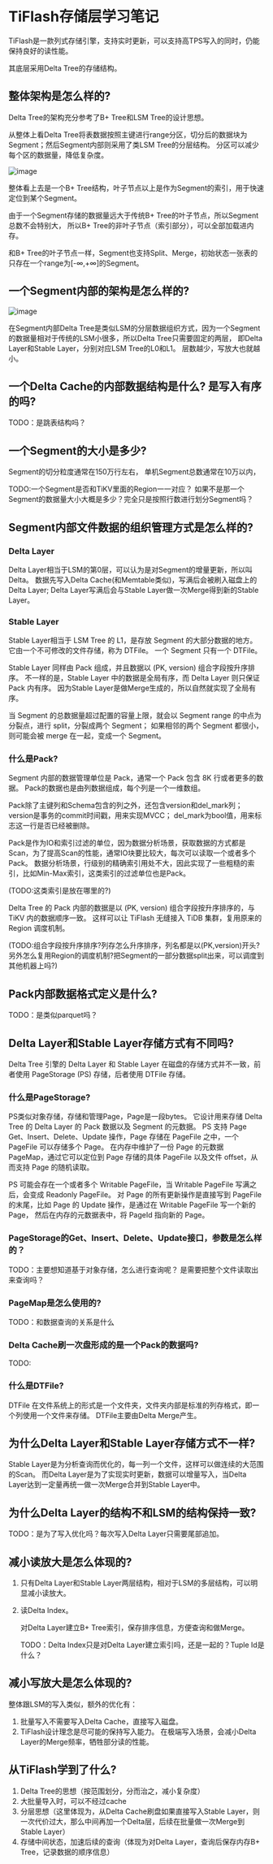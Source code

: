# TiFlash存储层学习笔记
TiFlash是一款列式存储引擎，支持实时更新，可以支持高TPS写入的同时，仍能保持良好的读性能。

其底层采用Delta Tree的存储结构。

## 整体架构是怎么样的?
Delta Tree的架构充分参考了B+ Tree和LSM Tree的设计思想。 

从整体上看Delta Tree将表数据按照主键进行range分区，切分后的数据块为Segment；然后Segment内部则采用了类LSM Tree的分层结构。 
分区可以减少每个区的数据量，降低复杂度。

![image](delta_tree.png)

整体看上去是一个B+ Tree结构，叶子节点以上是作为Segment的索引，用于快速定位到某个Segment。

由于一个Segment存储的数据量远大于传统B+ Tree的叶子节点，所以Segment总数不会特别大，
所以B+ Tree的非叶子节点（索引部分），可以全部加载进内存。 

和B+ Tree的叶子节点一样，Segment也支持Split、Merge，初始状态一张表的只存在一个range为[-∞,+∞]的Segment。


## 一个Segment内部的架构是怎么样的?
![image](segment.png)

在Segment内部Delta Tree是类似LSM的分层数据组织方式，因为一个Segment的数据量相对于传统的LSM小很多，所以Delta Tree只需要固定的两层，
即Delta Layer和Stable Layer，分别对应LSM Tree的L0和L1。 层数越少，写放大也就越小。 

## 一个Delta Cache的内部数据结构是什么? 是写入有序的吗?
TODO：是跳表结构吗？

## 一个Segment的大小是多少?
Segment的切分粒度通常在150万行左右， 单机Segment总数通常在10万以内，

TODO:一个Segment是否和TiKV里面的Region一一对应？ 如果不是那一个Segment的数据量大小大概是多少？完全只是按照行数进行划分Segment吗？

## Segment内部文件数据的组织管理方式是怎么样的?
### Delta Layer
Delta Layer相当于LSM的第0层，可以认为是对Segment的增量更新，所以叫Delta。 
数据先写入Delta Cache(和Memtable类似)，写满后会被刷入磁盘上的Delta Layer; 
Delta Layer写满后会与Stable Layer做一次Merge得到新的Stable Layer。

### Stable Layer
Stable Layer相当于 LSM Tree 的 L1，是存放 Segment 的大部分数据的地方。 
它由一个不可修改的文件存储，称为 DTFile。 一个 Segment 只有一个 DTFile。

Stable Layer 同样由 Pack 组成，并且数据以 (PK, version) 组合字段按升序排序。
不一样的是，Stable Layer 中的数据是全局有序，而 Delta Layer 则只保证 Pack 内有序。 
因为Stable Layer是做Merge生成的，所以自然就实现了全局有序。

当 Segment 的总数据量超过配置的容量上限，就会以 Segment range 的中点为分裂点，进行 split，分裂成两个 Segment；
如果相邻的两个 Segment 都很小，则可能会被 merge 在一起，变成一个 Segment。

### 什么是Pack?
Segment 内部的数据管理单位是 Pack，通常一个 Pack 包含 8K 行或者更多的数据。 Pack的数据也是由列数据组成，每个列是一个一维数组。

Pack除了主键列和Schema包含的列之外，还包含version和del_mark列；version是事务的commit时间戳，用来实现MVCC； 
del_mark为bool值，用来标志这一行是否已经被删除。

Pack是作为IO和索引过滤的单位，因为数据分析场景，获取数据的方式都是Scan，为了提高Scan的性能，通常IO块要比较大，每次可以读取一个或者多个Pack。
数据分析场景，行级别的精确索引用处不大，因此实现了一些粗糙的索引，比如Min-Max索引，这类索引的过滤单位也是Pack。

(TODO:这类索引是放在哪里的?)

Delta Tree 的 Pack 内部的数据是以 (PK, version) 组合字段按升序排序的，与 TiKV 内的数据顺序一致。
这样可以让 TiFlash 无缝接入 TiDB 集群，复用原来的 Region 调度机制。

(TODO:组合字段按升序排序?列存怎么升序排序，列名都是以(PK,version)开头? 
另外怎么复用Region的调度机制?把Segment的一部分数据split出来，可以调度到其他机器上吗?)

## Pack内部数据格式定义是什么?
TODO：是类似parquet吗？

## Delta Layer和Stable Layer存储方式有不同吗?
Delta Tree 引擎的 Delta Layer 和 Stable Layer 在磁盘的存储方式并不一致，前者使用 PageStorage (PS) 存储，后者使用 DTFile 存储。

### 什么是PageStorage?
PS类似对象存储，存储和管理Page，Page是一段bytes。 它设计用来存储 Delta Tree 的 Delta Layer 的 Pack 数据以及 Segment 的元数据。
PS 支持 Page Get、Insert、Delete、Update 操作，Page 存储在 PageFile 之中，一个 PageFile 可以存储多个 Page。
在内存中维护了一份 Page 的元数据 PageMap，通过它可以定位到 Page 存储的具体 PageFile 以及文件 offset，从而支持 Page 的随机读取。

PS 可能会存在一个或者多个 Writable PageFile，当 Writable PageFile 写满之后，会变成 Readonly PageFile。
对 Page 的所有更新操作是直接写到 PageFile 的末尾，比如 Page 的 Update 操作，是通过在 Writable PageFile 写一个新的 Page，
然后在内存的元数据表中，将 PageId 指向新的 Page。

### PageStorage的Get、Insert、Delete、Update接口，参数是怎么样的？
TODO：主要想知道基于对象存储，怎么进行查询呢？ 是需要把整个文件读取出来查询吗？

### PageMap是怎么使用的?
TODO：和数据查询的关系是什么

### Delta Cache刷一次盘形成的是一个Pack的数据吗?
TODO:


### 什么是DTFile?
DTFile 在文件系统上的形式是一个文件夹，文件夹内部是标准的列存格式，即一个列使用一个文件来存储。 DTFile主要由Delta Merge产生。


## 为什么Delta Layer和Stable Layer存储方式不一样?
Stable Layer是为分析查询而优化的，每一列一个文件，这样可以做连续的大范围的Scan。
而Delta Layer是为了实现实时更新，数据可以增量写入，当Delta Layer达到一定量再统一做一次Merge合并到Stable Layer中。

## 为什么Delta Layer的结构不和LSM的结构保持一致?
TODO：是为了写入优化吗？每次写入Delta Layer只需要尾部追加。

## 减小读放大是怎么体现的?
1. 只有Delta Layer和Stable Layer两层结构，相对于LSM的多层结构，可以明显减小读放大。
2. 读Delta Index。

    对Delta Layer建立B+ Tree索引，保存排序信息，方便查询和做Merge。
    
    TODO：Delta Index只是对Delta Layer建立索引吗，还是一起的？Tuple Id是什么？

## 减小写放大是怎么体现的?
整体跟LSM的写入类似，额外的优化有：

1. 批量写入不需要写入Delta Cache，直接写入磁盘。
2. TiFlash设计理念是尽可能的保持写入能力。 在极端写入场景，会减小Delta Layer的Merge频率，牺牲部分读的性能。

## 从TiFlash学到了什么?
1. Delta Tree的思想（按范围划分，分而治之，减小复杂度）
2. 大批量导入时，可以不经过cache
3. 分层思想（这里体现为，从Delta Cache刷盘如果直接写入Stable Layer，则一次代价过大，那么中间再加一个Delta层，后续在批量做一次Merge到Stable Layer）
4. 存储中间状态，加速后续的查询（体现为对Delta Layer，查询后保存内存B+ Tree，记录数据的顺序信息）
